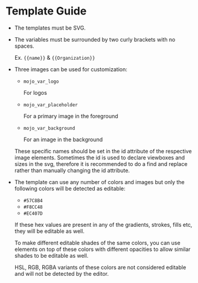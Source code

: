 # Template Guide

- The templates must be SVG.

- The variables must be surrounded by two curly brackets with no spaces.

  Ex. `{{name}}` & `{{Organization}}`

- Three images can be used for customization:

  - `mojo_var_logo`

    For logos

  - `mojo_var_placeholder`

    For a primary image in the foreground

  - `mojo_var_background`

    For an image in the background

  These specific names should be set in the id attribute of the respective image elements. Sometimes the id is used to declare viewboxes and sizes in the svg, therefore it is recommended to do a find and replace rather than manually changing the id attribute.

- The template can use any number of colors and images but only the following colors will be detected as editable:

  - `#57C8B4`
  - `#F8CC48`
  - `#EC407D`

  If these hex values are present in any of the gradients, strokes, fills etc, they will be editable as well.

  To make different editable shades of the same colors, you can use elements on top of these colors with different opacities to allow similar shades to be editable as well.

  HSL, RGB, RGBA variants of these colors are not considered editable and will not be detected by the editor.
